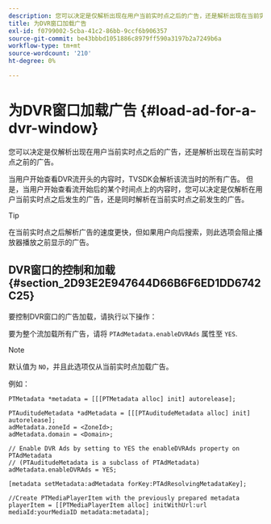 ```yaml
---
description: 您可以决定是仅解析出现在用户当前实时点之后的广告，还是解析出现在当前实时点之前的广告。
title: 为DVR窗口加载广告
exl-id: f0799002-5cba-41c2-86bb-9ccf6b906357
source-git-commit: be43bbbd1051886c8979ff590a3197b2a7249b6a
workflow-type: tm+mt
source-wordcount: '210'
ht-degree: 0%

---
```


# 为DVR窗口加载广告 {#load-ad-for-a-dvr-window}

您可以决定是仅解析出现在用户当前实时点之后的广告，还是解析出现在当前实时点之前的广告。

当用户开始查看DVR流开头的内容时，TVSDK会解析该流当时的所有广告。 但是，当用户开始查看流开始后的某个时间点上的内容时，您可以决定是仅解析在用户当前实时点之后发生的广告，还是同时解析在当前实时点之前发生的广告。

>[!TIP]
>
>在当前实时点之后解析广告的速度更快，但如果用户向后搜索，则此选项会阻止播放器播放之前显示的广告。

## DVR窗口的控制和加载 {#section_2D93E2E947644D66B6F6ED1DD6742C25}

要控制DVR窗口的广告加载，请执行以下操作：

要为整个流加载所有广告，请将 `PTAdMetadata.enableDVRAds` 属性至 `YES`.

>[!NOTE]
>
>默认值为 `NO`，并且此选项仅从当前实时点加载广告。

例如：

```
PTMetadata *metadata = [[[PTMetadata alloc] init] autorelease]; 
 
PTAuditudeMetadata *adMetadata = [[[PTAuditudeMetadata alloc] init] autorelease];  
adMetadata.zoneId = <ZoneId>; 
adMetadata.domain = <Domain>; 
 
// Enable DVR Ads by setting to YES the enableDVRAds property on PTAdMetadata  
// (PTAuditudeMetadata is a subclass of PTAdMetadata)  
adMetadata.enableDVRAds = YES; 
 
[metadata setMetadata:adMetadata forKey:PTAdResolvingMetadataKey]; 
 
//Create PTMediaPlayerItem with the previously prepared metadata    
playerItem = [[PTMediaPlayerItem alloc] initWithUrl:url mediaId:yourMediaID metadata:metadata]; 
```

